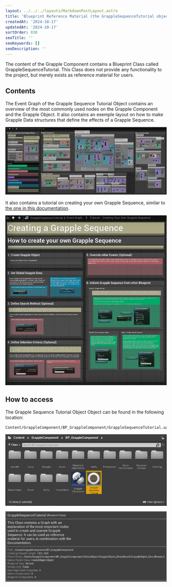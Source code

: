 ```yaml
---
layout: ../../../layouts/MarkdownPostLayout.astro
title: 'Blueprint Reference Material (the GrappleSequenceTutorial object)'
createdAt: '2024-10-17'
updatedAt: '2024-10-17'
sortOrder: 030
seoTitle: ''
seoKeywords: []
seoDescription: ''
---
```


The content of the Grapple Component contains a Blueprint Class called <span class="object">GrappleSequenceTutorial</span>. This Class does not provide any functionality to the project, but merely exists as reference material for users.

## Contents

The Event Graph of the Grapple Sequence Tutorial Object contains an overview of the most commonly used nodes on the Grapple Component and the Grapple Object. It also contains an exemple layout on how to make Grapple Data structures that define the effects of a Grapple Sequence.

![](../../../assets/grapple-component/gstut-overview.jpg)

It also contains a tutorial on creating your own Grapple Sequence, similar to [the one in this documentation](/grapple-component/6-tutorials/050-creating-a-grapple-sequence).

![](../../../assets/grapple-component/creating-gstut.jpg)

## How to access

The Grapple Sequence Tutorial Object Object can be found in the following location:

    Content/GrappleComponent/BP_GrappleComponent/GrappleSequenceTutorial.uasset

![](../../../assets/grapple-component/gstut-location.jpg)

![](../../../assets/grapple-component/gstut-description.jpg)

